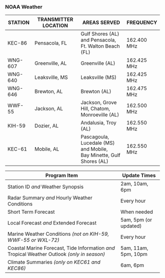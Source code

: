 

### NOAA Weather

| **STATION** | **TRANSMITTER LOCATION** | **AREAS SERVED**                                                         | **FREQUENCY** |
| ----------- | ------------------------ | ------------------------------------------------------------------------ | ------------- |
| KEC-86      | Pensacola, FL            | Gulf Shores (AL) and Pensacola,  <br>Ft. Walton Beach (FL)               | 162.400 MHz   |
| WNG-607     | Greenville, AL           | Greenville (AL)                                                          | 162.425 MHz   |
| WNG-640     | Leaksville, MS           | Leaksville (MS)                                                          | 162.425 MHz   |
| WNG-646     | Brewton, AL              | Brewton (AL)                                                             | 162.475 MHz   |
| WWF-55      | Jackson, AL              | Jackson, Grove Hill, Chatom,  <br>Monroeville (AL)                       | 162.500 MHz   |
| KIH-59      | Dozier, AL               | Andalusia, Troy (AL)                                                     | 162.550 MHz   |
| KEC-61      | Mobile, AL               | Pascagoula, Lucedale (MS) and Mobile,  <br>Bay Minette, Gulf Shores (AL) | 162.550 MHz   |

|Program Item|Update Times|
|---|---|
|Station ID _and_ Weather Synopsis|2am, 10am, 6pm|
|Radar Summary _and_ Hourly Weather Conditions|Every hour|
|Short Term Forecast|When needed|
|Local Forecast _and_ Extended Forecast|5am, 5pm (or updated)|
|Marine Weather Conditions _(not on KIH-59, WWF-55 or WXL-72)_|Every hour|
|Coastal Marine Forecast, Tide Information _and_ Tropical Weather Outlook _(only in season)_|5am, 11am, 5pm, 10pm|
|Climate Summaries _(only on KEC61 and KEC86)_|6am, 6pm|
